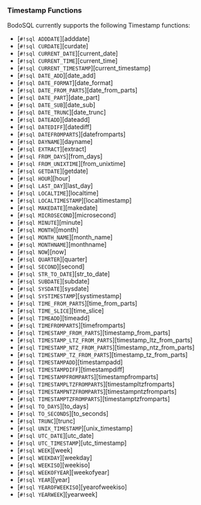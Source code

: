 
### Timestamp Functions

BodoSQL currently supports the following Timestamp functions:

- [`#!sql ADDDATE`][adddate]
- [`#!sql CURDATE`][curdate]
- [`#!sql CURRENT_DATE`][current_date]
- [`#!sql CURRENT_TIME`][current_time]
- [`#!sql CURRENT_TIMESTAMP`][current_timestamp]
- [`#!sql DATE_ADD`][date_add]
- [`#!sql DATE_FORMAT`][date_format]
- [`#!sql DATE_FROM_PARTS`][date_from_parts]
- [`#!sql DATE_PART`][date_part]
- [`#!sql DATE_SUB`][date_sub]
- [`#!sql DATE_TRUNC`][date_trunc]
- [`#!sql DATEADD`][dateadd]
- [`#!sql DATEDIFF`][datediff]
- [`#!sql DATEFROMPARTS`][datefromparts]
- [`#!sql DAYNAME`][dayname]
- [`#!sql EXTRACT`][extract]
- [`#!sql FROM_DAYS`][from_days]
- [`#!sql FROM_UNIXTIME`][from_unixtime]
- [`#!sql GETDATE`][getdate]
- [`#!sql HOUR`][hour]
- [`#!sql LAST_DAY`][last_day]
- [`#!sql LOCALTIME`][localtime]
- [`#!sql LOCALTIMESTAMP`][localtimestamp]
- [`#!sql MAKEDATE`][makedate]
- [`#!sql MICROSECOND`][microsecond]
- [`#!sql MINUTE`][minute]
- [`#!sql MONTH`][month]
- [`#!sql MONTH_NAME`][month_name]
- [`#!sql MONTHNAME`][monthname]
- [`#!sql NOW`][now]
- [`#!sql QUARTER`][quarter]
- [`#!sql SECOND`][second]
- [`#!sql STR_TO_DATE`][str_to_date]
- [`#!sql SUBDATE`][subdate]
- [`#!sql SYSDATE`][sysdate]
- [`#!sql SYSTIMESTAMP`][systimestamp]
- [`#!sql TIME_FROM_PARTS`][time_from_parts]
- [`#!sql TIME_SLICE`][time_slice]
- [`#!sql TIMEADD`][timeadd]
- [`#!sql TIMEFROMPARTS`][timefromparts]
- [`#!sql TIMESTAMP_FROM_PARTS`][timestamp_from_parts]
- [`#!sql TIMESTAMP_LTZ_FROM_PARTS`][timestamp_ltz_from_parts]
- [`#!sql TIMESTAMP_NTZ_FROM_PARTS`][timestamp_ntz_from_parts]
- [`#!sql TIMESTAMP_TZ_FROM_PARTS`][timestamp_tz_from_parts]
- [`#!sql TIMESTAMPADD`][timestampadd]
- [`#!sql TIMESTAMPDIFF`][timestampdiff]
- [`#!sql TIMESTAMPFROMPARTS`][timestampfromparts]
- [`#!sql TIMESTAMPLTZFROMPARTS`][timestampltzfromparts]
- [`#!sql TIMESTAMPNTZFROMPARTS`][timestampntzfromparts]
- [`#!sql TIMESTAMPTZFROMPARTS`][timestamptzfromparts]
- [`#!sql TO_DAYS`][to_days]
- [`#!sql TO_SECONDS`][to_seconds]
- [`#!sql TRUNC`][trunc]
- [`#!sql UNIX_TIMESTAMP`][unix_timestamp]
- [`#!sql UTC_DATE`][utc_date]
- [`#!sql UTC_TIMESTAMP`][utc_timestamp]
- [`#!sql WEEK`][week]
- [`#!sql WEEKDAY`][weekday]
- [`#!sql WEEKISO`][weekiso]
- [`#!sql WEEKOFYEAR`][weekofyear]
- [`#!sql YEAR`][year]
- [`#!sql YEAROFWEEKISO`][yearofweekiso]
- [`#!sql YEARWEEK`][yearweek]
